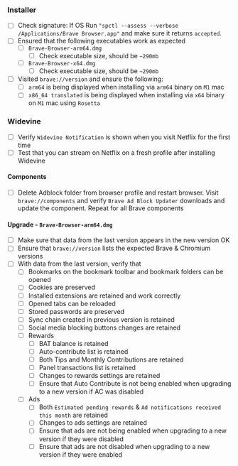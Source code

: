 ### Installer

- [ ]  Check signature: If OS Run `"spctl --assess --verbose /Applications/Brave Browser.app"` and make sure it returns `accepted`.
- [ ] Ensured that the following executables work as expected
   - [ ] `Brave-Browser-arm64.dmg`
      - [ ] Check executable size, should be `~290mb`
   - [ ] `Brave-Browser-x64.dmg`
       - [ ] Check executable size, should be `~290mb`
- [ ] Visited `brave://version` and ensure the following:
   - [ ] `arm64` is being displayed when installing via `arm64` binary on `M1` mac
   - [ ] `x86_64 translated` is being displayed when installing via `x64` binary on `M1` mac using `Rosetta`

### Widevine

- [ ]  Verify `Widevine Notification` is shown when you visit Netflix for the first time
- [ ]  Test that you can stream on Netflix on a fresh profile after installing Widevine 

#### Components
- [ ]   Delete Adblock folder from browser profile and restart browser. Visit `brave://components` and verify `Brave Ad Block Updater` downloads and update the component. Repeat for all Brave components

#### Upgrade - `Brave-Browser-arm64.dmg`

- [ ] Make sure that data from the last version appears in the new version OK
- [ ] Ensure that `brave://version` lists the expected Brave & Chromium versions
- [ ] With data from the last version, verify that
  - [ ] Bookmarks on the bookmark toolbar and bookmark folders can be opened
  - [ ] Cookies are preserved
  - [ ] Installed extensions are retained and work correctly
  - [ ] Opened tabs can be reloaded
  - [ ] Stored passwords are preserved
  - [ ] Sync chain created in previous version is retained 
  - [ ] Social media blocking buttons changes are retained
  - [ ] Rewards
    - [ ] BAT balance is retained
    - [ ] Auto-contribute list is retained
    - [ ] Both Tips and Monthly Contributions are retained
    - [ ] Panel transactions list is retained
    - [ ] Changes to rewards settings are retained
    - [ ] Ensure that Auto Contribute is not being enabled when upgrading to a new version if AC was disabled
  - [ ] Ads
    - [ ] Both `Estimated pending rewards` & `Ad notifications received this month` are retained
    - [ ] Changes to ads settings are retained
    - [ ] Ensure that ads are not being enabled when upgrading to a new version if they were disabled
    - [ ] Ensure that ads are not disabled when upgrading to a new version if they were enabled 
